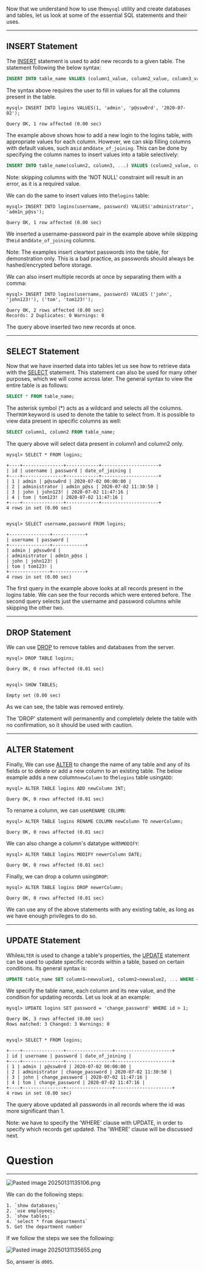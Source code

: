 Now that we understand how to use the`mysql` utility and create databases and tables, let us look at some of the essential SQL statements and their uses.

---

## INSERT Statement

The [INSERT](https://dev.mysql.com/doc/refman/8.0/en/insert.html) statement is used to add new records to a given table. The statement following the below syntax:



```sql
INSERT INTO table_name VALUES (column1_value, column2_value, column3_value, ...);
```

The syntax above requires the user to fill in values for all the columns present in the table.

```shell-session
mysql> INSERT INTO logins VALUES(1, 'admin', 'p@ssw0rd', '2020-07-02');

Query OK, 1 row affected (0.00 sec)
```

The example above shows how to add a new login to the logins table, with appropriate values for each column. However, we can skip filling columns with default values, such as`id` and`date_of_joining`. This can be done by specifying the column names to insert values into a table selectively:



```sql
INSERT INTO table_name(column2, column3, ...) VALUES (column2_value, column3_value, ...);
```

Note: skipping columns with the 'NOT NULL' constraint will result in an error, as it is a required value.

We can do the same to insert values into the`logins` table:



```shell-session
mysql> INSERT INTO logins(username, password) VALUES('administrator', 'adm1n_p@ss');

Query OK, 1 row affected (0.00 sec)
```

We inserted a username-password pair in the example above while skipping the`id` and`date_of_joining` columns.

Note: The examples insert cleartext passwords into the table, for demonstration only. This is a bad practice, as passwords should always be hashed/encrypted before storage.

We can also insert multiple records at once by separating them with a comma:

```shell-session
mysql> INSERT INTO logins(username, password) VALUES ('john', 'john123!'), ('tom', 'tom123!');

Query OK, 2 rows affected (0.00 sec)
Records: 2 Duplicates: 0 Warnings: 0
```

The query above inserted two new records at once.

---

## SELECT Statement

Now that we have inserted data into tables let us see how to retrieve data with the [SELECT](https://dev.mysql.com/doc/refman/8.0/en/select.html) statement. This statement can also be used for many other purposes, which we will come across later. The general syntax to view the entire table is as follows:


```sql
SELECT * FROM table_name;
```

The asterisk symbol (*) acts as a wildcard and selects all the columns. The`FROM` keyword is used to denote the table to select from. It is possible to view data present in specific columns as well:


```sql
SELECT column1, column2 FROM table_name;
```

The query above will select data present in column1 and column2 only.


```shell-session
mysql> SELECT * FROM logins;

+----+---------------+------------+---------------------+
| id | username | password | date_of_joining |
+----+---------------+------------+---------------------+
| 1 | admin | p@ssw0rd | 2020-07-02 00:00:00 |
| 2 | administrator | adm1n_p@ss | 2020-07-02 11:30:50 |
| 3 | john | john123! | 2020-07-02 11:47:16 |
| 4 | tom | tom123! | 2020-07-02 11:47:16 |
+----+---------------+------------+---------------------+
4 rows in set (0.00 sec)


mysql> SELECT username,password FROM logins;

+---------------+------------+
| username | password |
+---------------+------------+
| admin | p@ssw0rd |
| administrator | adm1n_p@ss |
| john | john123! |
| tom | tom123! |
+---------------+------------+
4 rows in set (0.00 sec)
```

The first query in the example above looks at all records present in the logins table. We can see the four records which were entered before. The second query selects just the username and password columns while skipping the other two.

---

## DROP Statement

We can use [DROP](https://dev.mysql.com/doc/refman/8.0/en/drop-table.html) to remove tables and databases from the server.


```shell-session
mysql> DROP TABLE logins;

Query OK, 0 rows affected (0.01 sec)


mysql> SHOW TABLES;

Empty set (0.00 sec)
```

As we can see, the table was removed entirely.

The 'DROP' statement will permanently and completely delete the table with no confirmation, so it should be used with caution.

---

## ALTER Statement

Finally, We can use [ALTER](https://dev.mysql.com/doc/refman/8.0/en/alter-table.html) to change the name of any table and any of its fields or to delete or add a new column to an existing table. The below example adds a new column`newColumn` to the`logins` table using`ADD`:


```shell-session
mysql> ALTER TABLE logins ADD newColumn INT;

Query OK, 0 rows affected (0.01 sec)
```

To rename a column, we can use`RENAME COLUMN`:


```shell-session
mysql> ALTER TABLE logins RENAME COLUMN newColumn TO newerColumn;

Query OK, 0 rows affected (0.01 sec)
```

We can also change a column's datatype with`MODIFY`:


```shell-session
mysql> ALTER TABLE logins MODIFY newerColumn DATE;

Query OK, 0 rows affected (0.01 sec)
```

Finally, we can drop a column using`DROP`:



```shell-session
mysql> ALTER TABLE logins DROP newerColumn;

Query OK, 0 rows affected (0.01 sec)
```

We can use any of the above statements with any existing table, as long as we have enough privileges to do so.

---

## UPDATE Statement

While`ALTER` is used to change a table's properties, the [UPDATE](https://dev.mysql.com/doc/refman/8.0/en/update.html) statement can be used to update specific records within a table, based on certain conditions. Its general syntax is:


```sql
UPDATE table_name SET column1=newvalue1, column2=newvalue2, ... WHERE <condition>;
```

We specify the table name, each column and its new value, and the condition for updating records. Let us look at an example:


```shell-session
mysql> UPDATE logins SET password = 'change_password' WHERE id > 1;

Query OK, 3 rows affected (0.00 sec)
Rows matched: 3 Changed: 3 Warnings: 0


mysql> SELECT * FROM logins;

+----+---------------+-----------------+---------------------+
| id | username | password | date_of_joining |
+----+---------------+-----------------+---------------------+
| 1 | admin | p@ssw0rd | 2020-07-02 00:00:00 |
| 2 | administrator | change_password | 2020-07-02 11:30:50 |
| 3 | john | change_password | 2020-07-02 11:47:16 |
| 4 | tom | change_password | 2020-07-02 11:47:16 |
+----+---------------+-----------------+---------------------+
4 rows in set (0.00 sec)
```

The query above updated all passwords in all records where the id was more significant than 1.

Note: we have to specify the 'WHERE' clause with UPDATE, in order to specify which records get updated. The 'WHERE' clause will be discussed next.


# Question
----

![Pasted image 20250131135106.png](../../../../IMAGES/Pasted%20image%2020250131135106.png)

We can do the following steps:

```ad-summary
1. `show databases;`
2. `use employees;`
3. `show tables;`
4. `select * from departments`
5. Get the department number
```


If we follow the steps we see the following:

![Pasted image 20250131135655.png](../../../../IMAGES/Pasted%20image%2020250131135655.png)

So, answer is `d005`.

